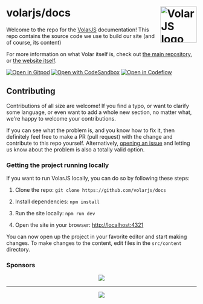 # volarjs/docs <img align="right" valign="center" height="96" width="96" src="https://github.com/volarjs/docs/assets/57232813/648d2165-3250-4418-a323-ba30eb7b4b7e" alt="VolarJS logo" />

Welcome to the repo for the [VolarJS](https://github.com/volarjs/volar.js) documentation! This repo contains the source code we use to build our site (and of course, its content)

For more information on what Volar itself is, check out [the main repository](https://github.com/volarjs/volar.js), or [the website itself](https://volarjs.dev/).

[![Open in Gitpod](https://gitpod.io/button/open-in-gitpod.svg)](https://gitpod.io/#https://github.com/volarjs/docs)
[![Open with CodeSandbox](https://assets.codesandbox.io/github/button-edit-lime.svg)](https://codesandbox.io/p/github.com/volarjs/docs)
[![Open in Codeflow](https://developer.stackblitz.com/img/open_in_codeflow.svg)](https://pr.new/github.com/volarjs/docs)

## Contributing

Contributions of all size are welcome! If you find a typo, or want to clarify some language, or even want to add a whole new section, no matter what, we're happy to welcome your contributions.

If you can see what the problem is, and you know how to fix it, then definitely feel free to make a PR (pull request) with the change and contribute to this repo yourself. Alternatively, [opening an issue](https://github.com/volarjs/docs/issues/new) and letting us know about the problem is also a totally valid option.

### Getting the project running locally

If you want to run VolarJS locally, you can do so by following these steps:

1. Clone the repo: `git clone https://github.com/volarjs/docs`

2. Install dependencies: `npm install`

3. Run the site locally: `npm run dev`

4. Open the site in your browser: <http://localhost:4321>

You can now open up the project in your favorite editor and start making changes. To make changes to the content, edit files in the `src/content` directory.

### Sponsors

<p align="center">
  <a href="https://cdn.jsdelivr.net/gh/johnsoncodehk/sponsors/company/sponsors.svg">
    <img src="https://cdn.jsdelivr.net/gh/johnsoncodehk/sponsors/company/sponsors.svg"/>
  </a>
</p>

---

<p align="center">
  <a href="https://cdn.jsdelivr.net/gh/johnsoncodehk/sponsors/sponsors.svg">
    <img src="https://cdn.jsdelivr.net/gh/johnsoncodehk/sponsors/sponsors.svg"/>
  </a>
</p>
